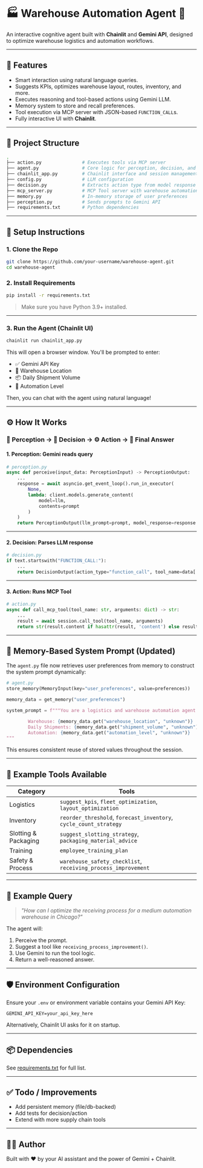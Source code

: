 
# 🏭 Warehouse Automation Agent 🤖

An interactive cognitive agent built with **Chainlit** and **Gemini API**, designed to optimize warehouse logistics and automation workflows.

---

## 🚀 Features

- Smart interaction using natural language queries.
- Suggests KPIs, optimizes warehouse layout, routes, inventory, and more.
- Executes reasoning and tool-based actions using Gemini LLM.
- Memory system to store and recall preferences.
- Tool execution via MCP server with JSON-based `FUNCTION_CALL`s.
- Fully interactive UI with **Chainlit**.

---

## 📁 Project Structure

```bash
.
├── action.py               # Executes tools via MCP server
├── agent.py                # Core logic for perception, decision, and action loop
├── chainlit_app.py         # Chainlit interface and session management
├── config.py               # LLM configuration
├── decision.py             # Extracts action type from model response
├── mcp_server.py           # MCP Tool server with warehouse automation tools
├── memory.py               # In-memory storage of user preferences
├── perception.py           # Sends prompts to Gemini API
├── requirements.txt        # Python dependencies
```

---

## 🔧 Setup Instructions

### 1. Clone the Repo

```bash
git clone https://github.com/your-username/warehouse-agent.git
cd warehouse-agent
```

### 2. Install Requirements

```bash
pip install -r requirements.txt
```

> Make sure you have Python 3.9+ installed.

---

### 3. Run the Agent (Chainlit UI)

```bash
chainlit run chainlit_app.py
```

This will open a browser window. You'll be prompted to enter:

- ✅ Gemini API Key  
- 🏢 Warehouse Location  
- 📦 Daily Shipment Volume  
- 🤖 Automation Level  

Then, you can chat with the agent using natural language!

---

## ⚙️ How It Works

### 🧠 Perception → 🧾 Decision → ⚙️ Action → 💬 Final Answer

#### 1. Perception: Gemini reads query

```python
# perception.py
async def perceive(input_data: PerceptionInput) -> PerceptionOutput:
    ...
    response = await asyncio.get_event_loop().run_in_executor(
        None,
        lambda: client.models.generate_content(
            model=llm,
            contents=prompt
        )
    )
    return PerceptionOutput(llm_prompt=prompt, model_response=response.text.strip())
```

---

#### 2. Decision: Parses LLM response

```python
# decision.py
if text.startswith("FUNCTION_CALL:"):
    ...
    return DecisionOutput(action_type="function_call", tool_name=data['name'], arguments=data['arguments'])
```

---

#### 3. Action: Runs MCP Tool

```python
# action.py
async def call_mcp_tool(tool_name: str, arguments: dict) -> str:
    ...
    result = await session.call_tool(tool_name, arguments)
    return str(result.content if hasattr(result, 'content') else result)
```

---

## 🧠 Memory-Based System Prompt (Updated)

The `agent.py` file now retrieves user preferences from memory to construct the system prompt dynamically:

```python
# agent.py
store_memory(MemoryInput(key="user_preferences", value=preferences))

memory_data = get_memory("user_preferences")

system_prompt = f"""You are a logistics and warehouse automation agent specialized in supply chain optimization, inventory control, and efficiency strategies.

        Warehouse: {memory_data.get("warehouse_location", "unknown")}  
        Daily Shipments: {memory_data.get("shipment_volume", "unknown")}  
        Automation: {memory_data.get("automation_level", "unknown")}  
"""
```

This ensures consistent reuse of stored values throughout the session.

---

## 🧰 Example Tools Available

| Category              | Tools |
|-----------------------|-------|
| Logistics             | `suggest_kpis`, `fleet_optimization`, `layout_optimization` |
| Inventory             | `reorder_threshold`, `forecast_inventory`, `cycle_count_strategy` |
| Slotting & Packaging  | `suggest_slotting_strategy`, `packaging_material_advice` |
| Training              | `employee_training_plan` |
| Safety & Process      | `warehouse_safety_checklist`, `receiving_process_improvement` |

---

## 📌 Example Query

> *"How can I optimize the receiving process for a medium automation warehouse in Chicago?"*

The agent will:
1. Perceive the prompt.
2. Suggest a tool like `receiving_process_improvement()`.
3. Use Gemini to run the tool logic.
4. Return a well-reasoned answer.

---

## 🛡️ Environment Configuration

Ensure your `.env` or environment variable contains your Gemini API Key:

```env
GEMINI_API_KEY=your_api_key_here
```

Alternatively, Chainlit UI asks for it on startup.

---

## 📦 Dependencies

See [requirements.txt](./requirements.txt) for full list.

---

## ✅ Todo / Improvements

- Add persistent memory (file/db-backed)
- Add tests for decision/action
- Extend with more supply chain tools

---

## 👨‍💻 Author

Built with ❤️ by your AI assistant and the power of Gemini + Chainlit.
